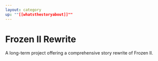 ```yaml
---
layout: category
up: ""[[whatsthestoryabout]]""
---
```


# Frozen II Rewrite

A long-term project offering a comprehensive story rewrite of Frozen II.

<!--more-->